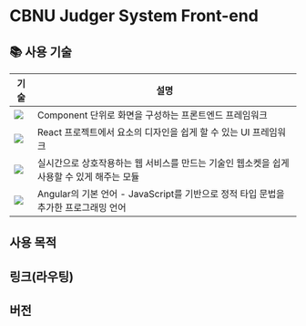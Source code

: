 # CBNU Judger System Front-end

## 📚 사용 기술
|                                          기술                                                             |               설명                 |
| --------------------------------------------------------------------------------------------------------- | --------------------------------------- |
| <img src="https://img.shields.io/badge/Angular-DD0031?style=for-the-badge&logo=Angular&logoColor=white">  | Component 단위로 화면을 구성하는 프론트엔드 프레임워크 |
| <img src="https://img.shields.io/badge/Material Design-757575?style=for-the-badge&logo=Material Design&logoColor=white"> | React 프로젝트에서 요소의 디자인을 쉽게 할 수 있는 UI 프레임워크 |
| <img src="https://img.shields.io/badge/Socket.io-010101?style=for-the-badge&logo=Socket.io&logoColor=white"> | 실시간으로 상호작용하는 웹 서비스를 만드는 기술인 웹소켓을 쉽게 사용할 수 있게 해주는 모듈 |
| <img src="https://img.shields.io/badge/TypeScript-3178C6?style=for-the-badge&logo=TypeScript&logoColor=white"> | Angular의 기본 언어 - JavaScript를 기반으로 정적 타입 문법을 추가한 프로그래밍 언어 |

## 사용 목적

## 링크(라우팅)

## 버전
